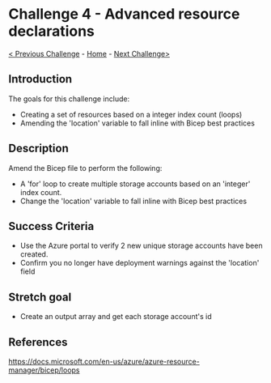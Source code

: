 # Challenge 4 - Advanced resource declarations

[< Previous Challenge](./Bicep-Challenge-03.md) - [Home](../README.md) - [Next Challenge>](./Bicep-Challenge-05.md)

## Introduction

The goals for this challenge include:
 - Creating a set of resources based on a integer index count (loops)
 - Amending the 'location' variable to fall inline with Bicep best practices

## Description
Amend the Bicep file to perform the following:
- A 'for' loop to create multiple storage accounts based on an 'integer' index count.
- Change the 'location' variable to fall inline with Bicep best practices
    
## Success Criteria

- Use the Azure portal to verify 2 new unique storage accounts have been created.
- Confirm you no longer have deployment warnings against the 'location' field


## Stretch goal
- Create an output array and get each storage account's id
## References

https://docs.microsoft.com/en-us/azure/azure-resource-manager/bicep/loops